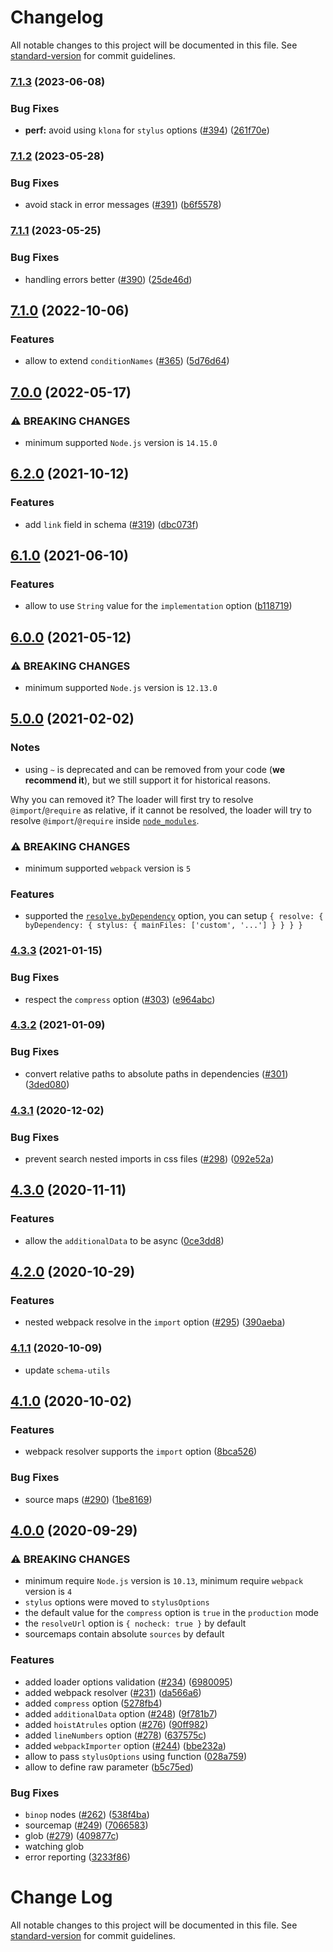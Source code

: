 # Changelog

All notable changes to this project will be documented in this file. See [standard-version](https://github.com/conventional-changelog/standard-version) for commit guidelines.

### [7.1.3](https://github.com/webpack-contrib/stylus-loader/compare/v7.1.2...v7.1.3) (2023-06-08)


### Bug Fixes

* **perf:** avoid using `klona` for `stylus` options ([#394](https://github.com/webpack-contrib/stylus-loader/issues/394)) ([261f70e](https://github.com/webpack-contrib/stylus-loader/commit/261f70edaaa2435f3fe2637abadba2e6a84dc1a9))

### [7.1.2](https://github.com/webpack-contrib/stylus-loader/compare/v7.1.1...v7.1.2) (2023-05-28)


### Bug Fixes

* avoid stack in error messages ([#391](https://github.com/webpack-contrib/stylus-loader/issues/391)) ([b6f5578](https://github.com/webpack-contrib/stylus-loader/commit/b6f55783df2b4233383d96fad574906f6ccb26b8))

### [7.1.1](https://github.com/webpack-contrib/stylus-loader/compare/v7.1.0...v7.1.1) (2023-05-25)


### Bug Fixes

* handling errors better ([#390](https://github.com/webpack-contrib/stylus-loader/issues/390)) ([25de46d](https://github.com/webpack-contrib/stylus-loader/commit/25de46dcff4a9d989a706fc198919f0e5cf07efa))

## [7.1.0](https://github.com/webpack-contrib/stylus-loader/compare/v7.0.0...v7.1.0) (2022-10-06)


### Features

* allow to extend `conditionNames` ([#365](https://github.com/webpack-contrib/stylus-loader/issues/365)) ([5d76d64](https://github.com/webpack-contrib/stylus-loader/commit/5d76d646585a80b3b5729540850c1f66fdf9aaf0))

## [7.0.0](https://github.com/webpack-contrib/stylus-loader/compare/v6.2.0...v7.0.0) (2022-05-17)

### ⚠ BREAKING CHANGES

* minimum supported `Node.js` version is `14.15.0`

## [6.2.0](https://github.com/webpack-contrib/stylus-loader/compare/v6.1.0...v6.2.0) (2021-10-12)


### Features

* add `link` field in schema ([#319](https://github.com/webpack-contrib/stylus-loader/issues/319)) ([dbc073f](https://github.com/webpack-contrib/stylus-loader/commit/dbc073f942af280fec2e72365f42ab92eb9ef7b3))

## [6.1.0](https://github.com/webpack-contrib/stylus-loader/compare/v6.0.0...v6.1.0) (2021-06-10)


### Features

* allow to use `String` value for the `implementation` option ([b118719](https://github.com/webpack-contrib/stylus-loader/commit/b1187196de0755417f12d81aa72ea2629d946371))

## [6.0.0](https://github.com/webpack-contrib/stylus-loader/compare/v5.0.0...v6.0.0) (2021-05-12)


### ⚠ BREAKING CHANGES

* minimum supported `Node.js` version is `12.13.0`

## [5.0.0](https://github.com/webpack-contrib/stylus-loader/compare/v4.3.3...v5.0.0) (2021-02-02)


### Notes

* using `~` is deprecated and can be removed from your code (**we recommend it**), but we still support it for historical reasons. 

Why you can removed it?
The loader will first try to resolve `@import`/`@require` as relative, if it cannot be resolved, the loader will try to resolve `@import`/`@require` inside [`node_modules`](https://webpack.js.org/configuration/resolve/#resolve-modules).

### ⚠ BREAKING CHANGES

* minimum supported `webpack` version is `5`

### Features

* supported the [`resolve.byDependency`](https://webpack.js.org/configuration/resolve/#resolvebydependency) option, you can setup `{ resolve: { byDependency: { stylus: { mainFiles: ['custom', '...'] } } } }`

### [4.3.3](https://github.com/webpack-contrib/stylus-loader/compare/v4.3.2...v4.3.3) (2021-01-15)


### Bug Fixes

* respect the `compress` option ([#303](https://github.com/webpack-contrib/stylus-loader/issues/303)) ([e964abc](https://github.com/webpack-contrib/stylus-loader/commit/e964abcf18147c1a3894e47cc9e8970379ae33e6))

### [4.3.2](https://github.com/webpack-contrib/stylus-loader/compare/v4.3.1...v4.3.2) (2021-01-09)


### Bug Fixes

* convert relative paths to absolute paths in dependencies ([#301](https://github.com/webpack-contrib/stylus-loader/issues/301)) ([3ded080](https://github.com/webpack-contrib/stylus-loader/commit/3ded080fdc0425c3ebdf41f3204a36bae2eaa02c))

### [4.3.1](https://github.com/webpack-contrib/stylus-loader/compare/v4.3.0...v4.3.1) (2020-12-02)


### Bug Fixes

* prevent search nested imports in css files ([#298](https://github.com/webpack-contrib/stylus-loader/issues/298)) ([092e52a](https://github.com/webpack-contrib/stylus-loader/commit/092e52a5463f7997b3a9545bf636f3bee8fd9dd3))

## [4.3.0](https://github.com/webpack-contrib/stylus-loader/compare/v4.2.0...v4.3.0) (2020-11-11)


### Features

* allow the `additionalData` to be async ([0ce3dd8](https://github.com/webpack-contrib/stylus-loader/commit/0ce3dd83cf0b3135272cc6bdb045663c09288fec))

## [4.2.0](https://github.com/webpack-contrib/stylus-loader/compare/v4.1.1...v4.2.0) (2020-10-29)


### Features

* nested webpack resolve in the `import` option ([#295](https://github.com/webpack-contrib/stylus-loader/issues/295)) ([390aeba](https://github.com/webpack-contrib/stylus-loader/commit/390aeba85ab3f29f86e18f9b94d36c403091e560))

### [4.1.1](https://github.com/webpack-contrib/stylus-loader/compare/v4.1.0...v4.1.1) (2020-10-09)

* update `schema-utils`

## [4.1.0](https://github.com/webpack-contrib/stylus-loader/compare/v4.0.0...v4.1.0) (2020-10-02)


### Features

* webpack resolver supports the `import` option ([8bca526](https://github.com/webpack-contrib/stylus-loader/commit/8bca5262b5b3223108d14f8e10617ae6ca8dd85f))


### Bug Fixes

* source maps ([#290](https://github.com/webpack-contrib/stylus-loader/issues/290)) ([1be8169](https://github.com/webpack-contrib/stylus-loader/commit/1be8169c888d1a8e3531e79ebe1e1ef53d7821e7))

## [4.0.0](https://github.com/webpack-contrib/stylus-loader/compare/v3.0.2...v4.0.0) (2020-09-29)


### ⚠ BREAKING CHANGES

* minimum require `Node.js` version is `10.13`, minimum require `webpack` version is `4`
* `stylus` options were moved to `stylusOptions`
* the default value for the `compress` option is `true` in the `production` mode
* the `resolveUrl` option is `{ nocheck: true }` by default
* sourcemaps contain absolute `sources` by default

### Features

* added loader options validation ([#234](https://github.com/webpack-contrib/stylus-loader/issues/234)) ([6980095](https://github.com/webpack-contrib/stylus-loader/commit/6980095a97819a816fb8418d8252b4ee7779eec8))
* added webpack resolver ([#231](https://github.com/webpack-contrib/stylus-loader/issues/231)) ([da566a6](https://github.com/webpack-contrib/stylus-loader/commit/da566a6da8047c5ffaae8b97f075f896e0152486))
* added `compress` option ([5278fb4](https://github.com/webpack-contrib/stylus-loader/commit/5278fb452a7411078839e83a8b045d516683b412))
* added `additionalData` option ([#248](https://github.com/webpack-contrib/stylus-loader/issues/248)) ([9f781b7](https://github.com/webpack-contrib/stylus-loader/commit/9f781b706ab971abdf99440ee1b5d8157206638f))
* added `hoistAtrules` option ([#276](https://github.com/webpack-contrib/stylus-loader/issues/276)) ([90ff982](https://github.com/webpack-contrib/stylus-loader/commit/90ff9822736943a2c03bdcd0d3a4740cd3811484))
* added `lineNumbers` option ([#278](https://github.com/webpack-contrib/stylus-loader/issues/278)) ([637575c](https://github.com/webpack-contrib/stylus-loader/commit/637575c7a7a8e6889df639fa4d0f0255649823dd))
* added `webpackImporter` option ([#244](https://github.com/webpack-contrib/stylus-loader/issues/244)) ([bbe232a](https://github.com/webpack-contrib/stylus-loader/commit/bbe232ad8d363f0d2cb7e55f85f10bd3cd8886e4))
* allow to pass `stylusOptions` using function ([028a759](https://github.com/webpack-contrib/stylus-loader/commit/028a7595e77b2532ee497df52ab8611de69dfd5f))
* allow to define raw parameter ([b5c75ed](https://github.com/webpack-contrib/stylus-loader/commit/b5c75edab99494cb1d3dfad496e409c2930e8027))

### Bug Fixes

* `binop` nodes ([#262](https://github.com/webpack-contrib/stylus-loader/issues/262)) ([538f4ba](https://github.com/webpack-contrib/stylus-loader/commit/538f4ba8d50a97808f6ea97cfcbe569d0b853f46))
* sourcemap ([#249](https://github.com/webpack-contrib/stylus-loader/issues/249)) ([7066583](https://github.com/webpack-contrib/stylus-loader/commit/7066583250e37547d2e666939537a48c92767924))
* glob ([#279](https://github.com/webpack-contrib/stylus-loader/issues/279)) ([409877c](https://github.com/webpack-contrib/stylus-loader/commit/409877cc5f0ee57d4cc20588b1603539491a7f42))
* watching glob
* error reporting ([3233f86](https://github.com/webpack-contrib/stylus-loader/commit/3233f861d4e935e19fbede34127ca1a4c82997d8))

# Change Log

All notable changes to this project will be documented in this file. See [standard-version](https://github.com/conventional-changelog/standard-version) for commit guidelines.

